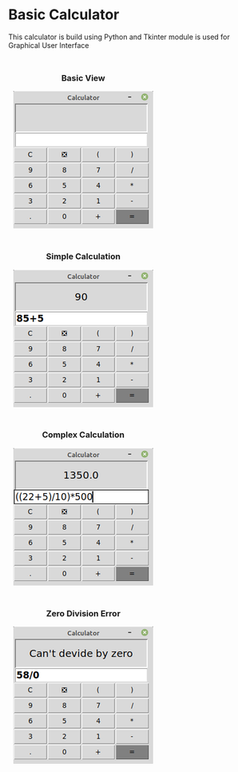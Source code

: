 <h1>Basic Calculator</h1>
<p>This calculator is build using Python and Tkinter module is used for Graphical User Interface</p>
<section style="display: inline-block; margin: 10px;">
	<h3 style="text-align: center;">Basic View</h3>
	<img src="screenshots/Clear.png">
</section>

<section style="display: inline-block; margin: 10px;">
	<h3 style="text-align: center;">Simple Calculation</h3>
	<img src="screenshots/simple calculation.png">
</section>

<section style="display: inline-block; margin: 10px;">
	<h3 style="text-align: center;">Complex Calculation</h3>
	<img src="screenshots/calculator.png">
</section>

<section style="display: inline-block; margin: 10px;">
	<h3 style="text-align: center;">Zero Division Error</h3>
	<img src="screenshots/zero division error.png">
</section>
